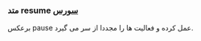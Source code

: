 <h3>
متد resume
<a class="ext-link" href="classes_Tetris_Gameplay.js.html#line97" target="_blank">سورس</a>
</h3>
برعکس pause عمل کرده و فعالیت ها را مجددا از سر می گیرد.
